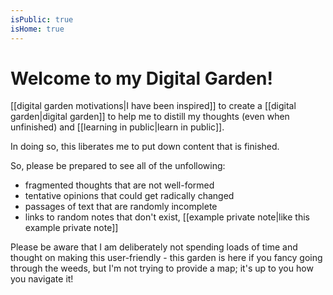 ```yaml
---
isPublic: true
isHome: true
---
```


# Welcome to my Digital Garden!

[[digital garden motivations|I have been inspired]] to create a [[digital garden|digital garden]] to help me to distill my thoughts (even when unfinished) and [[learning in public|learn in public]].

In doing so, this liberates me to put down content that is finished.

So, please be prepared to see all of the unfollowing:
- fragmented thoughts that are not well-formed
- tentative opinions that could get radically changed
- passages of text that are randomly incomplete
- links to random notes that don't exist, [[example private note|like this example private note]]

Please be aware that I am deliberately not spending loads of time and thought on making this user-friendly - this garden is here if you fancy going through the weeds, but I'm not trying to provide a map; it's up to you how you navigate it!